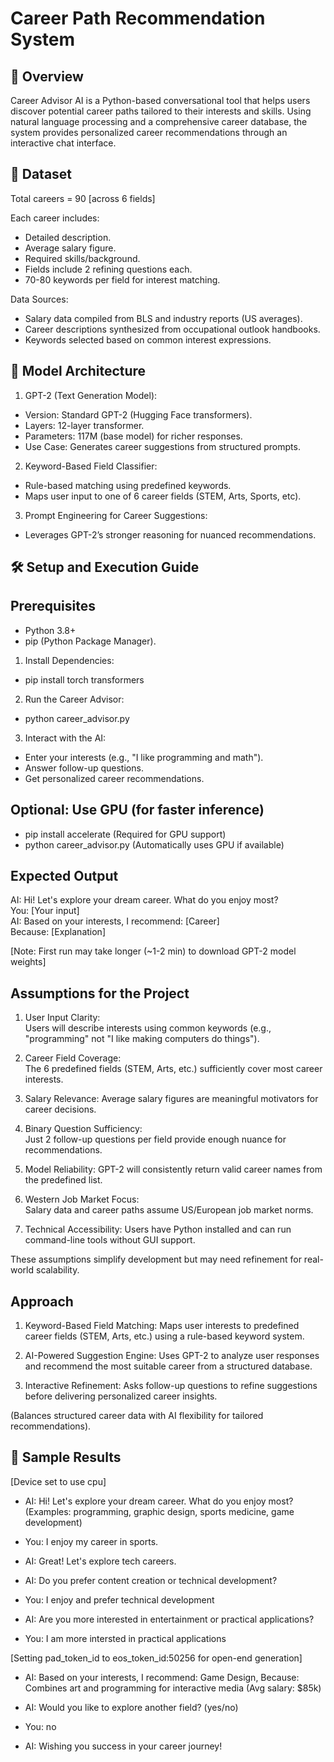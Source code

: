 # Career Path Recommendation System

## 📖 Overview

Career Advisor AI is a Python-based conversational tool that helps users discover potential career paths tailored to their interests and skills. Using natural language processing and a comprehensive career database, the system provides personalized career recommendations through an interactive chat interface.

## 📂 Dataset

Total careers = 90 [across 6 fields]

Each career includes:
- Detailed description.
- Average salary figure.
- Required skills/background.
- Fields include 2 refining questions each.
- 70-80 keywords per field for interest matching.

Data Sources:
- Salary data compiled from BLS and industry reports (US averages).
- Career descriptions synthesized from occupational outlook handbooks.
- Keywords selected based on common interest expressions.

## 🧠 Model Architecture

1) GPT-2 (Text Generation Model):
- Version: Standard GPT-2 (Hugging Face transformers).
- Layers: 12-layer transformer.
- Parameters: 117M (base model) for richer responses.
- Use Case: Generates career suggestions from structured prompts.

2) Keyword-Based Field Classifier:
- Rule-based matching using predefined keywords.
- Maps user input to one of 6 career fields (STEM, Arts, Sports, etc).

3) Prompt Engineering for Career Suggestions:
- Leverages GPT-2’s stronger reasoning for nuanced recommendations.

## 🛠 Setup and Execution Guide

## Prerequisites  
- Python 3.8+  
- pip (Python Package Manager).  

1. Install Dependencies:  
- pip install torch transformers

2. Run the Career Advisor:  
- python career_advisor.py

3. Interact with the AI:  
- Enter your interests (e.g., "I like programming and math").  
- Answer follow-up questions.  
- Get personalized career recommendations.  

## Optional: Use GPU (for faster inference)  
- pip install accelerate (Required for GPU support)
- python career_advisor.py (Automatically uses GPU if available)

## Expected Output  
AI: Hi! Let's explore your dream career. What do you enjoy most?  
You: [Your input]  
AI: Based on your interests, I recommend: [Career]  
Because: [Explanation]

[Note: First run may take longer (~1-2 min) to download GPT-2 model weights]

## Assumptions for the Project

1. User Input Clarity:  
   Users will describe interests using common keywords (e.g., "programming" not "I like making computers do things").

2. Career Field Coverage:  
   The 6 predefined fields (STEM, Arts, etc.) sufficiently cover most career interests.

3. Salary Relevance:
   Average salary figures are meaningful motivators for career decisions.

4. Binary Question Sufficiency:  
   Just 2 follow-up questions per field provide enough nuance for recommendations.

5. Model Reliability:
   GPT-2 will consistently return valid career names from the predefined list.

6. Western Job Market Focus:  
   Salary data and career paths assume US/European job market norms.

7. Technical Accessibility:
   Users have Python installed and can run command-line tools without GUI support.

These assumptions simplify development but may need refinement for real-world scalability.

## Approach

1. Keyword-Based Field Matching:
Maps user interests to predefined career fields (STEM, Arts, etc.) using a rule-based keyword system.

2. AI-Powered Suggestion Engine:
Uses GPT-2 to analyze user responses and recommend the most suitable career from a structured database.

3. Interactive Refinement:
Asks follow-up questions to refine suggestions before delivering personalized career insights.

(Balances structured career data with AI flexibility for tailored recommendations).

## 🧪 Sample Results
[Device set to use cpu]

- AI: Hi! Let's explore your dream career. What do you enjoy most? (Examples: programming, graphic design, sports medicine, game development)

- You: I enjoy my career in sports.

- AI: Great! Let's explore tech careers.

- AI: Do you prefer content creation or technical development?

- You: I enjoy and prefer technical development

- AI: Are you more interested in entertainment or practical applications?

- You: I am more intersted in practical applications

[Setting pad_token_id to eos_token_id:50256 for open-end generation]

- AI: Based on your interests, I recommend: Game Design, Because: Combines art and programming for interactive media (Avg salary: $85k)

- AI: Would you like to explore another field? (yes/no)

- You: no

- AI: Wishing you success in your career journey!
